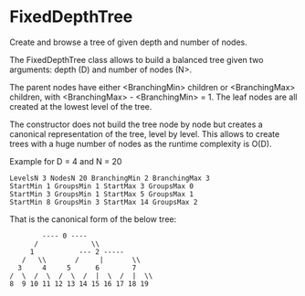 # FixedDepthTree
Create and browse a tree of given depth and number of nodes.
 
The FixedDepthTree class allows to build a balanced tree given two arguments: depth (D) and number of nodes (N>.

The parent nodes have either \<BranchingMin\> children or \<BranchingMax\> children, with \<BranchingMax\> - \<BranchingMin\> = 1. The leaf nodes are all created at the lowest level of the tree.

The constructor does not build the tree node by node but creates a canonical representation of the tree, level by level. This allows to create trees with a huge number of nodes as the runtime complexity is O(D).

Example for D = 4 and N = 20
```
LevelsN 3 NodesN 20 BranchingMin 2 BranchingMax 3
StartMin 1 GroupsMin 1 StartMax 3 GroupsMax 0
StartMin 3 GroupsMin 1 StartMax 5 GroupsMax 1
StartMin 8 GroupsMin 3 StartMax 14 GroupsMax 2
```
That is the canonical form of the below tree:
```
        ---- 0 ----
      /             \\
     1           --- 2 -----
   /   \\       /     |       \\
  3     4     5      6        7
/  \  /  \  /  \  /  |  \  /  |  \\
8  9 10 11 12 13 14 15 16 17 18 19
```
